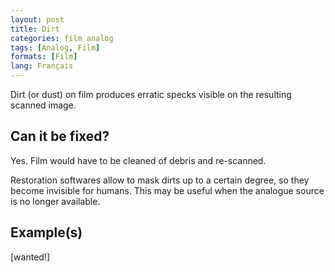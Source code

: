 ```yaml
---
layout: post
title: Dirt
categories: film analog
tags: [Analog, Film]
formats: [Film]
lang: Français
---
```


Dirt (or dust) on film produces erratic specks visible on the resulting scanned image.

## Can it be fixed?

Yes. Film would have to be cleaned of debris and re-scanned.

Restoration softwares allow to mask dirts up to a certain degree, so they become invisible for humans. This may be useful when the analogue source is no longer available.

## Example(s)

[wanted!]
